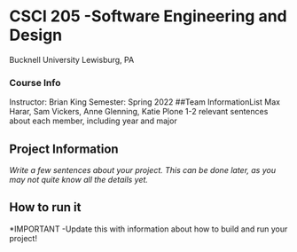 # CSCI 205 -Software Engineering and Design
Bucknell University  Lewisburg, PA
### Course Info
Instructor: Brian King 
Semester: Spring 2022
##Team InformationList
Max Harar, Sam Vickers, Anne Glenning, Katie Plone 
1-2 relevant sentences about each member, including year and major
## Project Information
*Write a few sentences about your project. This can be done later, as you may not quite know all the details yet.*
## How to run it
*IMPORTANT -Update this with information about how to build and run your project!